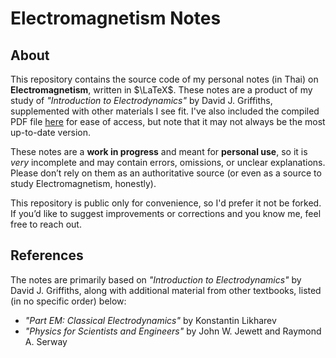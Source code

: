 # Electromagnetism Notes

## About

This repository contains the source code of my personal notes (in Thai) on **Electromagnetism**, written in $\LaTeX$. These notes are a product of my study of *"Introduction to Electrodynamics"* by David J. Griffiths, supplemented with other materials I see fit. I've also included the compiled PDF file [here](main.pdf) for ease of access, but note that it may not always be the most up-to-date version.

These notes are a **work in progress** and meant for **personal use**, so it is *very* incomplete and may contain errors, omissions, or unclear explanations. Please don’t rely on them as an authoritative source (or even as a source to study Electromagnetism, honestly).

This repository is public only for convenience, so I'd prefer it not be forked. If you’d like to suggest improvements or corrections and you know me, feel free to reach out.

## References

The notes are primarily based on *"Introduction to Electrodynamics"* by David J. Griffiths, along with additional material from other textbooks, listed (in no specific order) below:

- *"Part EM: Classical Electrodynamics"* by Konstantin Likharev
- *"Physics for Scientists and Engineers"* by John W. Jewett and Raymond A. Serway
